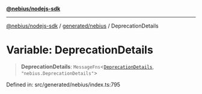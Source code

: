 [**@nebius/nodejs-sdk**](../../../README.md)

***

[@nebius/nodejs-sdk](../../../README.md) / [generated/nebius](../README.md) / DeprecationDetails

# Variable: DeprecationDetails

> **DeprecationDetails**: `MessageFns`\<[`DeprecationDetails`](../interfaces/DeprecationDetails.md), `"nebius.DeprecationDetails"`\>

Defined in: src/generated/nebius/index.ts:795
